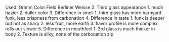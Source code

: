 Used: Grimm Color Field Berliner Weisse
2. Third glass appearance
	1. much hazier
	2. duller color
3. Difference in smell
	1. third glass has more barnyard funk, less crispness from carbonation
4. Difference in taste
	1. funk is deeper but not as sharp
	2. less fruit, more earth
	3. flavor profile is more complex, rolls out slower
5. Difference in mouthfeel
	1. 3rd glass is much thicker in body
	2. Texture is silky, none of the carbonation zip
